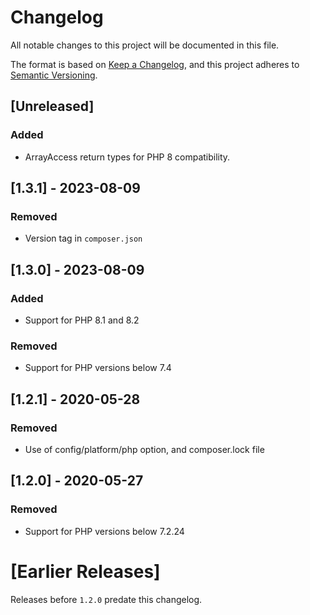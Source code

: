 # Changelog
All notable changes to this project will be documented in this file.

The format is based on [Keep a Changelog](https://keepachangelog.com/en/1.0.0/),
and this project adheres to [Semantic Versioning](https://semver.org/spec/v2.0.0.html).

## [Unreleased]
### Added
- ArrayAccess return types for PHP 8 compatibility.

## [1.3.1] - 2023-08-09
### Removed
- Version tag in `composer.json`

## [1.3.0] - 2023-08-09

### Added

- Support for PHP 8.1 and 8.2

### Removed

- Support for PHP versions below 7.4

## [1.2.1] - 2020-05-28

### Removed

- Use of config/platform/php option, and composer.lock file

## [1.2.0] - 2020-05-27

### Removed

- Support for PHP versions below 7.2.24

# [Earlier Releases]

Releases before `1.2.0` predate this changelog.
